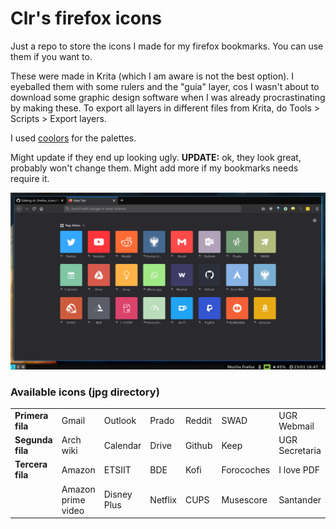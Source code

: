 # Clr's firefox icons

Just a repo to store the icons I made for my firefox bookmarks. You can use them if you want to.

These were made in Krita (which I am aware is not the best option). I eyeballed them with some rulers and the "guia" layer, cos I wasn't about to download some graphic design software when I was already procrastinating by making these.
To export all layers in different files from Krita, do Tools > Scripts > Export layers.

I used [coolors](https://coolors.co/) for the palettes.

Might update if they end up looking ugly. **UPDATE:** ok, they look great, probably won't change them. Might add more if my bookmarks needs require it.

![](https://raw.githubusercontent.com/clarasdfgh/clr_firefox_icons/main/Screenshot%20from%202021-01-23%2016-47-05.png?token=AK6RO72G5GGWD674DXIFLGDACV73A)

### Available icons (jpg directory)

|                  |                    |             |         |        |            |                |          |           |
|------------------|--------------------|-------------|---------|--------|------------|----------------|----------|-----------|
| **Primera fila** | Gmail              | Outlook     | Prado   | Reddit | SWAD       | UGR Webmail    | Youtube  | Twitter   |
| **Segunda fila** | Arch wiki          | Calendar    | Drive   | Github | Keep       | UGR Secretaria | Whatsapp | Wuolah    |
| **Tercera fila** | Amazon             | ETSIIT      | BDE     | Kofi   | Forocoches | I love PDF     | PayPal   | Redbubble |
|                  | Amazon prime video | Disney Plus | Netflix | CUPS   | Musescore  | Santander      |          |           |


